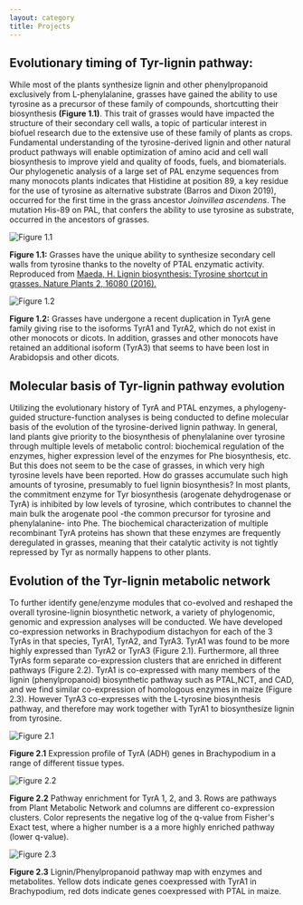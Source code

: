 ```yaml
---
layout: category
title: Projects
---
```

## Evolutionary timing of Tyr-lignin pathway:

While most of the plants synthesize lignin and other phenylpropanoid exclusively from L-phenylalanine, grasses have gained the ability to use tyrosine as a precursor of these family of compounds, shortcutting their biosynthesis **(Figure 1.1)**. This trait of grasses would have impacted the structure of their secondary cell walls, a topic of particular interest in biofuel research due to the extensive use of these family of plants as crops. Fundamental understanding of the tyrosine-derived lignin and other natural product pathways will enable optimization of amino acid and cell wall biosynthesis to improve yield and quality of foods, fuels, and biomaterials. Our phylogenetic analysis of a large set of PAL enzyme sequences from many monocots plants indicates that Histidine at position 89, a key residue for the use of tyrosine as alternative substrate (Barros and Dixon 2019), occurred for the first time in the grass ancestor *Joinvillea ascendens*. The mutation His-89 on PAL, that confers the ability to use tyrosine as substrate, occurred in the ancestors of grasses.

![Figure 1.1](figure1.1.jpg)

**Figure 1.1:** Grasses have the unique ability to synthesize secondary cell walls from tyrosine thanks to the novelty of PTAL enzymatic activity. Reproduced from <a href="https://doi.org/10.1038/nplants.2016.80"> Maeda, H. Lignin biosynthesis: Tyrosine shortcut in grasses. Nature Plants 2, 16080 (2016).</a>

![Figure 1.2](figure1.2.jpg)

**Figure 1.2:** Grasses have undergone a recent duplication in TyrA gene family giving rise to the isoforms TyrA1 and TyrA2, which do not exist in other monocots or dicots. In addition, grasses and other monocots have retained an additional isoform (TyrA3) that seems to have been lost in Arabidopsis and other dicots. 

## Molecular basis of Tyr-lignin pathway evolution ##

Utilizing the evolutionary history of TyrA and PTAL enzymes, a phylogeny-guided structure-function analyses is being conducted to define molecular basis of the evolution of the tyrosine-derived lignin pathway. In general, land plants give priority to the biosynthesis of phenylalanine over tyrosine through multiple levels of metabolic control: biochemical regulation of the enzymes, higher expression level of the enzymes for Phe biosynthesis, etc. But this does not seem to be the case of grasses, in which very high tyrosine levels have been reported. How do grasses accumulate such high amounts of tyrosine, presumably to fuel lignin biosynthesis? In most plants, the commitment enzyme for Tyr biosynthesis (arogenate dehydrogenase or TyrA) is inhibited by low levels of tyrosine, which contributes to channel the main bulk the arogenate pool -the common precursor for tyrosine and phenylalanine- into Phe. The biochemical characterization of multiple recombinant TyrA proteins has shown that these enzymes are frequently deregulated in grasses, meaning that their catalytic activity is not tightly repressed by Tyr as normally happens to other plants.

## Evolution of the Tyr-lignin metabolic network ##

To further identify gene/enzyme modules that co-evolved and reshaped the overall tyrosine-lignin biosynthetic network, a variety of phylogenomic, genomic and expression analyses will be conducted. We have developed co-expression networks in Brachypodium distachyon for each of the 3 TyrAs in that species, TyrA1, TyrA2, and TyrA3. TyrA1 was found to be more highly expressed than TyrA2 or TyrA3 (Figure 2.1). Furthermore, all three TyrAs form separate co-expression clusters that are enriched in different pathways (Figure 2.2). TyrA1 is co-expressed with many members of the lignin (phenylpropanoid) biosynthetic pathway such as PTAL,NCT, and CAD, and we find similar co-expression of homologous enzymes in maize (Figure 2.3). However TyrA3 co-expresses with the L-tyrosine biosynthesis pathway, and therefore may work together with TyrA1 to biosynthesize lignin from tyrosine.

![Figure 2.1](ADH_gene_expr.jpg)

**Figure 2.1** Expression profile of TyrA (ADH) genes in Brachypodium in a range of different tissue types.

![Figure 2.2](path_enrich_ADH.jpg)

**Figure 2.2** Pathway enrichment for TyrA 1, 2, and 3. Rows are pathways from Plant Metabolic Network and columns are different co-expression clusters. Color represents the negative log of the q-value from Fisher's Exact test, where a higher number is a a more highly enriched pathway (lower q-value).

![Figure 2.3](coexprs_path.jpg)

**Figure 2.3** Lignin/Phenylpropanoid pathway map with enzymes and metabolites. Yellow dots indicate genes coexpressed with TyrA1 in Brachypodium, red dots indicate genes coexpressed with PTAL in maize.

